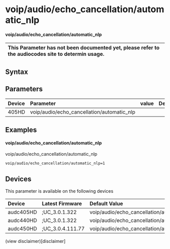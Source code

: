 ﻿---
description: voip/audio/echo_cancellation/automatic_nlp
search: false
---

# voip/audio/echo_cancellation/automatic_nlp

#### voip/audio/echo_cancellation/automatic_nlp


| This Parameter has not been documented yet, please refer to the audiocodes site to determin usage.  | 
| :--- |

## Syntax

## Parameters
|Device|Parameter|value|Description|
|:---|:---|:---|:---|
| 405HD | voip/audio/echo_cancellation/automatic_nlp |  |  |

## Examples
#### voip/audio/echo_cancellation/automatic_nlp

voip/audio/echo_cancellation/automatic_nlp

```
voip/audio/echo_cancellation/automatic_nlp=1
```

## Devices
This parameter is available on the following devices

| Device | Latest Firmware | Default Value |
|:---|:---|:---|
| audc405HD | ;UC_3.0.1.322 | voip/audio/echo_cancellation/automatic_nlp=1 
| audc440HD | ;UC_3.0.1.322 | voip/audio/echo_cancellation/automatic_nlp=1 
| audc450HD | ;UC_3.0.4.111.77 | voip/audio/echo_cancellation/automatic_nlp=1 

(view disclaimer)[disclaimer]
